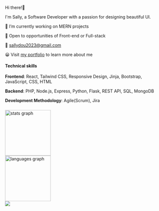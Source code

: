 

Hi there!👋


I'm Sally, a Software Developer with a passion for designing beautiful UI.

🔭 I’m currently working on MERN projects

🤝 Open to opportunities of Front-end or Full-stack 

💬 sallydou2023@gmail.com

😀 Visit [my portfolio](https://portfolio-sallydou.vercel.app/) to learn more about me

#### Technical skills

**Frontend**: React, Tailwind CSS, Responsive Design, Jinja, Bootstrap, JavaScript, CSS, HTML

**Backend**: PHP, Node.js, Express, Python, Flask, REST API, SQL, MongoDB

**Development Methodology**: Agile(Scrum), Jira

###

<div align="left">
  <img src="https://github-readme-stats.vercel.app/api?username=hdou533&hide_title=false&hide_rank=false&show_icons=true&include_all_commits=true&count_private=true&disable_animations=false&theme=dracula&locale=en&hide_border=false" height="150" alt="stats graph"  />
</div>
<div align="left">
  <img src="https://github-readme-stats.vercel.app/api/top-langs?username=hdou533&locale=en&hide_title=false&layout=compact&card_width=320&langs_count=5&theme=dracula&hide_border=false" height="150" alt="languages graph"  />
</div>

<div align="left">
  <img src="https://www.codewars.com/users/hdou533/badges/micro?theme=light"  />
</div>

###



###



###
